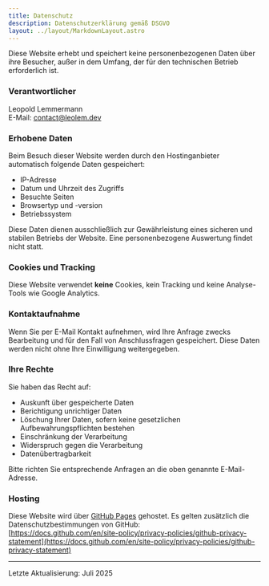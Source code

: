 ```yaml
---
title: Datenschutz
description: Datenschutzerklärung gemäß DSGVO
layout: ../layout/MarkdownLayout.astro
---
```


Diese Website erhebt und speichert keine personenbezogenen Daten über ihre Besucher, außer in dem Umfang, der für den technischen Betrieb erforderlich ist.

### Verantwortlicher
Leopold Lemmermann  
E-Mail: [contact@leolem.dev](mailto:contact@leolem.dev)

### Erhobene Daten
Beim Besuch dieser Website werden durch den Hostinganbieter automatisch folgende Daten gespeichert:
- IP-Adresse
- Datum und Uhrzeit des Zugriffs
- Besuchte Seiten
- Browsertyp und -version
- Betriebssystem

Diese Daten dienen ausschließlich zur Gewährleistung eines sicheren und stabilen Betriebs der Website. Eine personenbezogene Auswertung findet nicht statt.

### Cookies und Tracking
Diese Website verwendet **keine** Cookies, kein Tracking und keine Analyse-Tools wie Google Analytics.

### Kontaktaufnahme
Wenn Sie per E-Mail Kontakt aufnehmen, wird Ihre Anfrage zwecks Bearbeitung und für den Fall von Anschlussfragen gespeichert. Diese Daten werden nicht ohne Ihre Einwilligung weitergegeben.

### Ihre Rechte
Sie haben das Recht auf:
- Auskunft über gespeicherte Daten
- Berichtigung unrichtiger Daten
- Löschung Ihrer Daten, sofern keine gesetzlichen Aufbewahrungspflichten bestehen
- Einschränkung der Verarbeitung
- Widerspruch gegen die Verarbeitung
- Datenübertragbarkeit

Bitte richten Sie entsprechende Anfragen an die oben genannte E-Mail-Adresse.

### Hosting
Diese Website wird über [GitHub Pages](https://pages.github.com/) gehostet. Es gelten zusätzlich die Datenschutzbestimmungen von GitHub:  
[https://docs.github.com/en/site-policy/privacy-policies/github-privacy-statement](https://docs.github.com/en/site-policy/privacy-policies/github-privacy-statement)

---

Letzte Aktualisierung: Juli 2025